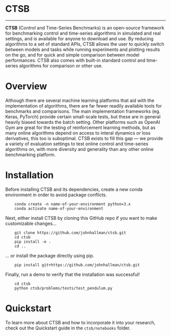 # CTSB
**********

**CTSB** (Control and Time-Series Benchmarks) is an open-source framework for benchmarking control and time-series algorithms in simulated and real settings, and is available for anyone to download and use. By reducing algorithms to a set of standard APIs, CTSB allows the user to quickly switch between models and tasks while running experiments and plotting results on the go, and for quick and simple comparison between model performances. CTSB also comes with built-in standard control and time-series algorithms for comparison or other use.


Overview
========

Although there are several machine learning platforms that aid with the implementation of algorithms, there are far fewer readily available tools for benchmarks and comparisons. The main implementation frameworks (eg. Keras, PyTorch) provide certain small-scale tests, but these are in general heavily biased towards the batch setting. Other platforms such as OpenAI Gym are great for the testing of reinforcement learning methods, but as many online algorithms depend on access to interal dynamics or loss derivatives, this too is suboptimal. CTSB exists to fill this gap — we provide a variety of evaluation settings to test online control and time-series algorithms on, with more diversity and generality than any other online benchmarking platform.


Installation
============

Before installing CTSB and its dependencies, create a new conda environment in order to avoid package conflicts.

```
    conda create -n name-of-your-environment python=3.x
    conda activate name-of-your-environment
```

Next, either install CTSB by cloning this GitHub repo if you want to make customizable changes...

```
    git clone https://github.com/johnhallman/ctsb.git
    cd ctsb
    pip install -e .
    cd ..
```

... or install the package directly using pip.

```
    pip install git+https://github.com/johnhallman/ctsb.git
```

Finally, run a demo to verify that the installation was successful!

```
    cd ctsb
    python ctsb/problems/tests/test_pendulum.py
```


Quickstart
============

To learn more about CTSB and how to incorporate it into your research, check out the Quickstart guide in the ```ctsb/notebooks``` folder.

